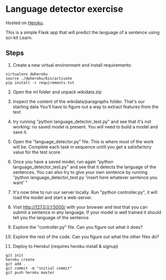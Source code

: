 # Language detector exercise

Hosted on [Heroku](https://language-detector.herokuapp.com/).

This is a simple Flask app that will predict the language of a sentence using sci-kit Learn.

## Steps

1) Create a new virtual environment and install requirements:

```
virtualenv dwheroku
source ./dwheroku/bin/activate
pip install -r requirements.txt
```

2) Open the ml folder and unpack wikidata.zip

3) Inspect the content of the wikidata/paragraphs folder. That's our starting data
You'll have to figure out a way to extract features from the text

4) try running "python language_detector_test.py" and see that it's not working: no saved model is present. You will need to build a model and save it.

5) Open the "language_detector.py" file. This is where most of the work will be. Complete each task in sequence untill you get a satisfactory value for the test score.

6) Once you have a saved model, run again "python language_detector_test.py" and see that it detects the language of the sentences. You can also try to give your own sentence by running "python language_detector_test.py 'insert here whatever sentence you want' "

7) It's now time to run our server locally. Run "python controller.py", it will load the model and start a web-server.

8) Visit http://127.0.0.1:5000/ with your browser and test that you can submit a sentence in any language. If your model is well trained it should tell you the language of the sentence

9) Explore the "controller.py" file. Can you figure out what it does?

10) Explore the rest of the code. Can you figure out what the other files do?

11) Deploy to Heroku! (requires heroku install & signup)

```
git init
heroku create
git add .
git commit -m "initial commit"
git push heroku master
```
